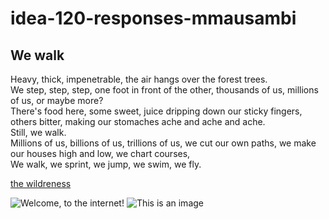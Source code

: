 # idea-120-responses-mmausambi

## We walk ##

Heavy, thick, impenetrable, the air hangs over the forest trees. <br />
We step, step, step, one foot in front of the other, thousands of us, millions of us, or maybe more?<br />
There's food here, some sweet, juice dripping down our sticky fingers, <br />
others bitter, making our stomaches ache and ache and ache.<br />
Still, we walk.<br />
Millions of us, billions of us, trillions of us, we cut our own paths, we make our houses high and low, we chart courses,<br />
We walk, we sprint, we jump, we swim, we fly.<br />

[the wildreness](https://www.youtube.com/watch?v=IlMVOa1cDEc)

![Welcome, to the internet!](https://i.imgur.com/kzkCQat.jpg)
![This is an image](https://www.digminecraft.com/game_commands/images/completed_gamemode_creative.png)
